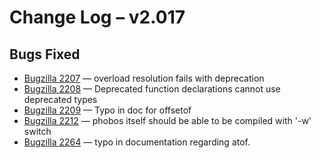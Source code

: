 <h1>Change Log &ndash; v2.017</h1>

<h2 id="bugs-fixed">Bugs Fixed</h2>

* [Bugzilla 2207](/bug/2207) &mdash; overload resolution fails with deprecation
* [Bugzilla 2208](/bug/2208) &mdash; Deprecated function declarations cannot use deprecated types
* [Bugzilla 2209](/bug/2209) &mdash; Typo in doc for offsetof
* [Bugzilla 2212](/bug/2212) &mdash; phobos itself should be able to be compiled with '-w' switch
* [Bugzilla 2264](/bug/2264) &mdash; typo in documentation regarding atof.
